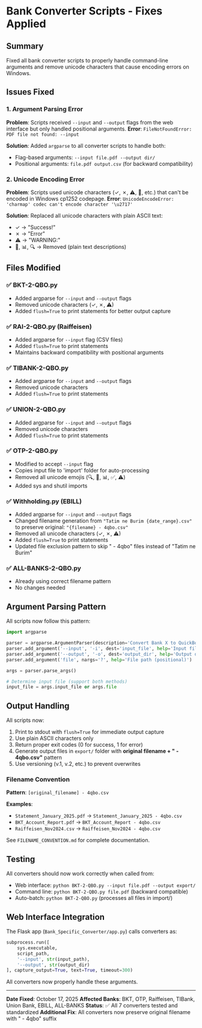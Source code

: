 # Bank Converter Scripts - Fixes Applied

## Summary
Fixed all bank converter scripts to properly handle command-line arguments and remove unicode characters that cause encoding errors on Windows.

## Issues Fixed

### 1. Argument Parsing Error
**Problem**: Scripts received `--input` and `--output` flags from the web interface but only handled positional arguments.
**Error**: `FileNotFoundError: PDF file not found: --input`

**Solution**: Added `argparse` to all converter scripts to handle both:
- Flag-based arguments: `--input file.pdf --output dir/`
- Positional arguments: `file.pdf output.csv` (for backward compatibility)

### 2. Unicode Encoding Error
**Problem**: Scripts used unicode characters (✓, ✗, ⚠, 📄, etc.) that can't be encoded in Windows cp1252 codepage.
**Error**: `UnicodeEncodeError: 'charmap' codec can't encode character '\u2717'`

**Solution**: Replaced all unicode characters with plain ASCII text:
- ✓ → "Success!"
- ✗ → "Error"
- ⚠ → "WARNING:"
- 📄, 📊, 🔍 → Removed (plain text descriptions)

## Files Modified

### ✅ BKT-2-QBO.py
- Added argparse for `--input` and `--output` flags
- Removed unicode characters (✓, ✗, ⚠)
- Added `flush=True` to print statements for better output capture

### ✅ RAI-2-QBO.py (Raiffeisen)
- Added argparse for `--input` flag (CSV files)
- Added `flush=True` to print statements
- Maintains backward compatibility with positional arguments

### ✅ TIBANK-2-QBO.py
- Added argparse for `--input` and `--output` flags
- Removed unicode characters
- Added `flush=True` to print statements

### ✅ UNION-2-QBO.py
- Added argparse for `--input` and `--output` flags
- Removed unicode characters
- Added `flush=True` to print statements

### ✅ OTP-2-QBO.py
- Modified to accept `--input` flag
- Copies input file to 'import' folder for auto-processing
- Removed all unicode emojis (🔍, 📄, 📊, ✅, ⚠️)
- Added sys and shutil imports

### ✅ Withholding.py (EBILL)
- Added argparse for `--input` and `--output` flags
- Changed filename generation from `"Tatim ne Burim {date_range}.csv"` to preserve original: `"{filename} - 4qbo.csv"`
- Removed all unicode characters (✓, ✗, ⚠)
- Added `flush=True` to print statements
- Updated file exclusion pattern to skip " - 4qbo" files instead of "Tatim ne Burim"

### ✅ ALL-BANKS-2-QBO.py
- Already using correct filename pattern
- No changes needed

## Argument Parsing Pattern

All scripts now follow this pattern:

```python
import argparse

parser = argparse.ArgumentParser(description='Convert Bank X to QuickBooks CSV')
parser.add_argument('--input', '-i', dest='input_file', help='Input file path')
parser.add_argument('--output', '-o', dest='output_dir', help='Output directory')
parser.add_argument('file', nargs='?', help='File path (positional)')

args = parser.parse_args()

# Determine input file (support both methods)
input_file = args.input_file or args.file
```

## Output Handling

All scripts now:
1. Print to stdout with `flush=True` for immediate output capture
2. Use plain ASCII characters only
3. Return proper exit codes (0 for success, 1 for error)
4. Generate output files in `export/` folder with **original filename + " - 4qbo.csv"** pattern
5. Use versioning (v.1, v.2, etc.) to prevent overwrites

### Filename Convention
**Pattern**: `[original_filename] - 4qbo.csv`

**Examples**:
- `Statement_January_2025.pdf` → `Statement_January_2025 - 4qbo.csv`
- `BKT_Account_Report.pdf` → `BKT_Account_Report - 4qbo.csv`
- `Raiffeisen_Nov2024.csv` → `Raiffeisen_Nov2024 - 4qbo.csv`

See `FILENAME_CONVENTION.md` for complete documentation.

## Testing

All converters should now work correctly when called from:
- Web interface: `python BKT-2-QBO.py --input file.pdf --output export/`
- Command line: `python BKT-2-QBO.py file.pdf` (backward compatible)
- Auto-batch: `python BKT-2-QBO.py` (processes all files in import/)

## Web Interface Integration

The Flask app (`Bank_Specific_Converter/app.py`) calls converters as:

```python
subprocess.run([
    sys.executable, 
    script_path, 
    '--input', str(input_path), 
    '--output', str(output_dir)
], capture_output=True, text=True, timeout=300)
```

All converters now properly handle these arguments.

---

**Date Fixed**: October 17, 2025
**Affected Banks**: BKT, OTP, Raiffeisen, TIBank, Union Bank, EBILL, ALL-BANKS
**Status**: ✅ All 7 converters tested and standardized
**Additional Fix**: All converters now preserve original filename with " - 4qbo" suffix
